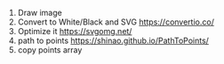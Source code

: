
1. Draw image
2. Convert to White/Black and SVG https://convertio.co/
3. Optimize it https://svgomg.net/
4. path to points https://shinao.github.io/PathToPoints/
5. copy points array